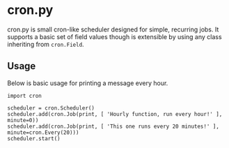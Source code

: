 cron.py
=====
cron.py is small cron-like scheduler designed for simple, recurring jobs. It supports a basic set of field values though is extensible by using any class inheriting from `cron.Field`.

Usage
-----
Below is basic usage for printing a message every hour.

```
import cron

scheduler = cron.Scheduler()
scheduler.add(cron.Job(print, [ 'Hourly function, run every hour!' ], minute=0))
scheduler.add(cron.Job(print, [ 'This one runs every 20 minutes!' ], minute=cron.Every(20)))
scheduler.start()
```
